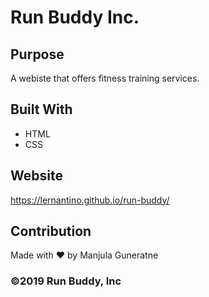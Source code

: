 # Run Buddy Inc.

## Purpose
A webiste that offers fitness training services.

## Built With
* HTML
* CSS

## Website
https://lernantino.github.io/run-buddy/

## Contribution
Made with ❤️ by Manjula Guneratne

### ©️2019 Run Buddy, Inc 
